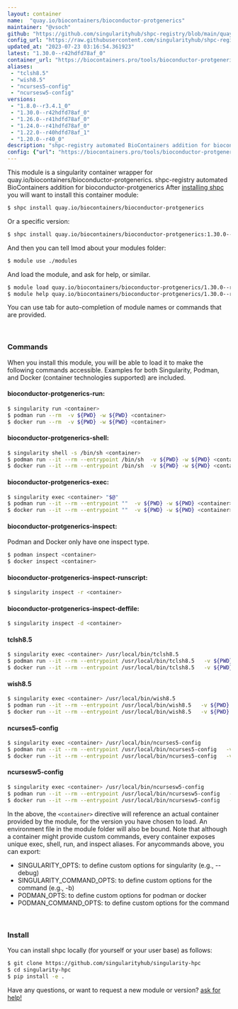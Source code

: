 ```yaml
---
layout: container
name:  "quay.io/biocontainers/bioconductor-protgenerics"
maintainer: "@vsoch"
github: "https://github.com/singularityhub/shpc-registry/blob/main/quay.io/biocontainers/bioconductor-protgenerics/container.yaml"
config_url: "https://raw.githubusercontent.com/singularityhub/shpc-registry/main/quay.io/biocontainers/bioconductor-protgenerics/container.yaml"
updated_at: "2023-07-23 03:16:54.361923"
latest: "1.30.0--r42hdfd78af_0"
container_url: "https://biocontainers.pro/tools/bioconductor-protgenerics"
aliases:
 - "tclsh8.5"
 - "wish8.5"
 - "ncurses5-config"
 - "ncursesw5-config"
versions:
 - "1.8.0--r3.4.1_0"
 - "1.30.0--r42hdfd78af_0"
 - "1.26.0--r41hdfd78af_0"
 - "1.24.0--r41hdfd78af_0"
 - "1.22.0--r40hdfd78af_1"
 - "1.20.0--r40_0"
description: "shpc-registry automated BioContainers addition for bioconductor-protgenerics"
config: {"url": "https://biocontainers.pro/tools/bioconductor-protgenerics", "maintainer": "@vsoch", "description": "shpc-registry automated BioContainers addition for bioconductor-protgenerics", "latest": {"1.30.0--r42hdfd78af_0": "sha256:f282c900756f5bd0a246dc8a25ee86970b46356e93c30450c7cbac724e4eb6ce"}, "tags": {"1.8.0--r3.4.1_0": "sha256:28f0dd18fdb0526851afb31b5e4db6ff686c921bd4ebf3c172e892c7010de8e4", "1.30.0--r42hdfd78af_0": "sha256:f282c900756f5bd0a246dc8a25ee86970b46356e93c30450c7cbac724e4eb6ce", "1.26.0--r41hdfd78af_0": "sha256:7eb96d7afba23d123e5b8896b7d0362858940c3956285b34fe60297ff11c307a", "1.24.0--r41hdfd78af_0": "sha256:44b4b6661cb75ab392a2a97ef130baf4d2eeae7744546ed8819a99d7a07d2556", "1.22.0--r40hdfd78af_1": "sha256:65b8cabe5dd0a0fdfde4a6b6fa4f038a8f62a8b02bcad60eda27bf3ae7f82ee1", "1.20.0--r40_0": "sha256:bc94a1adc8f46c1aa4bd145c08a60bfc0dca7800f167d08bc68ec7e800c1ac8a"}, "docker": "quay.io/biocontainers/bioconductor-protgenerics", "aliases": {"tclsh8.5": "/usr/local/bin/tclsh8.5", "wish8.5": "/usr/local/bin/wish8.5", "ncurses5-config": "/usr/local/bin/ncurses5-config", "ncursesw5-config": "/usr/local/bin/ncursesw5-config"}}
---
```


This module is a singularity container wrapper for quay.io/biocontainers/bioconductor-protgenerics.
shpc-registry automated BioContainers addition for bioconductor-protgenerics
After [installing shpc](#install) you will want to install this container module:


```bash
$ shpc install quay.io/biocontainers/bioconductor-protgenerics
```

Or a specific version:

```bash
$ shpc install quay.io/biocontainers/bioconductor-protgenerics:1.30.0--r42hdfd78af_0
```

And then you can tell lmod about your modules folder:

```bash
$ module use ./modules
```

And load the module, and ask for help, or similar.

```bash
$ module load quay.io/biocontainers/bioconductor-protgenerics/1.30.0--r42hdfd78af_0
$ module help quay.io/biocontainers/bioconductor-protgenerics/1.30.0--r42hdfd78af_0
```

You can use tab for auto-completion of module names or commands that are provided.

<br>

### Commands

When you install this module, you will be able to load it to make the following commands accessible.
Examples for both Singularity, Podman, and Docker (container technologies supported) are included.

#### bioconductor-protgenerics-run:

```bash
$ singularity run <container>
$ podman run --rm  -v ${PWD} -w ${PWD} <container>
$ docker run --rm  -v ${PWD} -w ${PWD} <container>
```

#### bioconductor-protgenerics-shell:

```bash
$ singularity shell -s /bin/sh <container>
$ podman run --it --rm --entrypoint /bin/sh  -v ${PWD} -w ${PWD} <container>
$ docker run --it --rm --entrypoint /bin/sh  -v ${PWD} -w ${PWD} <container>
```

#### bioconductor-protgenerics-exec:

```bash
$ singularity exec <container> "$@"
$ podman run --it --rm --entrypoint ""  -v ${PWD} -w ${PWD} <container> "$@"
$ docker run --it --rm --entrypoint ""  -v ${PWD} -w ${PWD} <container> "$@"
```

#### bioconductor-protgenerics-inspect:

Podman and Docker only have one inspect type.

```bash
$ podman inspect <container>
$ docker inspect <container>
```

#### bioconductor-protgenerics-inspect-runscript:

```bash
$ singularity inspect -r <container>
```

#### bioconductor-protgenerics-inspect-deffile:

```bash
$ singularity inspect -d <container>
```


#### tclsh8.5

```bash
$ singularity exec <container> /usr/local/bin/tclsh8.5
$ podman run --it --rm --entrypoint /usr/local/bin/tclsh8.5   -v ${PWD} -w ${PWD} <container> -c " $@"
$ docker run --it --rm --entrypoint /usr/local/bin/tclsh8.5   -v ${PWD} -w ${PWD} <container> -c " $@"
```


#### wish8.5

```bash
$ singularity exec <container> /usr/local/bin/wish8.5
$ podman run --it --rm --entrypoint /usr/local/bin/wish8.5   -v ${PWD} -w ${PWD} <container> -c " $@"
$ docker run --it --rm --entrypoint /usr/local/bin/wish8.5   -v ${PWD} -w ${PWD} <container> -c " $@"
```


#### ncurses5-config

```bash
$ singularity exec <container> /usr/local/bin/ncurses5-config
$ podman run --it --rm --entrypoint /usr/local/bin/ncurses5-config   -v ${PWD} -w ${PWD} <container> -c " $@"
$ docker run --it --rm --entrypoint /usr/local/bin/ncurses5-config   -v ${PWD} -w ${PWD} <container> -c " $@"
```


#### ncursesw5-config

```bash
$ singularity exec <container> /usr/local/bin/ncursesw5-config
$ podman run --it --rm --entrypoint /usr/local/bin/ncursesw5-config   -v ${PWD} -w ${PWD} <container> -c " $@"
$ docker run --it --rm --entrypoint /usr/local/bin/ncursesw5-config   -v ${PWD} -w ${PWD} <container> -c " $@"
```



In the above, the `<container>` directive will reference an actual container provided
by the module, for the version you have chosen to load. An environment file in the
module folder will also be bound. Note that although a container
might provide custom commands, every container exposes unique exec, shell, run, and
inspect aliases. For anycommands above, you can export:

 - SINGULARITY_OPTS: to define custom options for singularity (e.g., --debug)
 - SINGULARITY_COMMAND_OPTS: to define custom options for the command (e.g., -b)
 - PODMAN_OPTS: to define custom options for podman or docker
 - PODMAN_COMMAND_OPTS: to define custom options for the command

<br>

### Install

You can install shpc locally (for yourself or your user base) as follows:

```bash
$ git clone https://github.com/singularityhub/singularity-hpc
$ cd singularity-hpc
$ pip install -e .
```

Have any questions, or want to request a new module or version? [ask for help!](https://github.com/singularityhub/singularity-hpc/issues)